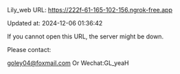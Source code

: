 Lily_web URL: https://222f-61-165-102-156.ngrok-free.app

Updated at: 2024-12-06 01:36:42

If you cannot open this URL, the server might be down.

Please contact: 

goley04@foxmail.com Or Wechat:GL_yeaH